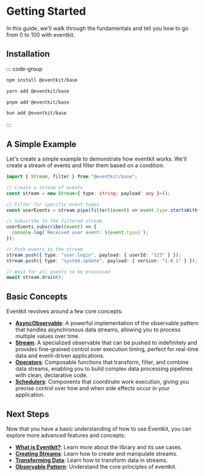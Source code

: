 # Getting Started

In this guide, we'll walk through the fundamentals and tell you how to go from 0 to 100 with eventkit.

## Installation

::: code-group

```sh [npm]
npm install @eventkit/base
```

```sh [yarn]
yarn add @eventkit/base
```

```sh [pnpm]
pnpm add @eventkit/base
```

```sh [bun]
bun add @eventkit/base
```

:::

## A Simple Example

Let's create a simple example to demonstrate how eventkit works. We'll create a stream of events and filter them based on a condition.

```typescript
import { Stream, filter } from "@eventkit/base";

// Create a stream of events
const stream = new Stream<{ type: string; payload: any }>();

// Filter for specific event types
const userEvents = stream.pipe(filter((event) => event.type.startsWith("user.")));

// Subscribe to the filtered stream
userEvents.subscribe((event) => {
  console.log(`Received user event: ${event.type}`);
});

// Push events to the stream
stream.push({ type: "user.login", payload: { userId: "123" } });
stream.push({ type: "system.update", payload: { version: "1.0.1" } }); // This won't be logged

// Wait for all events to be processed
await stream.drain();
```

## Basic Concepts

Eventkit revolves around a few core concepts:

- [**AsyncObservable**](./concepts/observable-pattern#using-asyncobservable): A powerful implementation of the observable pattern that handles asynchronous data streams, allowing you to process multiple values over time.
- [**Stream**](./concepts/creating-streams): A specialized observable that can be pushed to indefinitely and provides fine-grained control over execution timing, perfect for real-time data and event-driven applications.
- [**Operators**](./concepts/transforming-data): Composable functions that transform, filter, and combine data streams, enabling you to build complex data processing pipelines with clean, declarative code.
- [**Schedulers**](./concepts/scheduling#the-scheduler-object): Components that coordinate work execution, giving you precise control over how and when side effects occur in your application.

## Next Steps

Now that you have a basic understanding of how to use Eventkit, you can explore more advanced features and concepts:

- **[What is Eventkit?](./what-is-eventkit.md)**: Learn more about the library and its use cases.
- **[Creating Streams](./concepts/creating-streams)**: Learn how to create and manipulate streams.
- **[Transforming Data](./concepts/transforming-data)**: Learn how to transform data in streams.
- **[Observable Pattern](./concepts/observable-pattern)**: Understand the core principles of eventkit.

